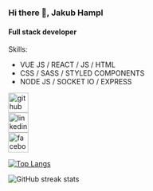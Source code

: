 ### Hi there 👋, Jakub Hampl
#### Full stack developer

Skills: 
* VUE JS / REACT / JS / HTML 
* CSS / SASS / STYLED COMPONENTS
* NODE JS / SOCKET IO / EXPRESS



[<img src='https://cdn.jsdelivr.net/npm/simple-icons@3.0.1/icons/github.svg' alt='github' height='40'>](https://github.com/Entita)  
[<img src='https://cdn.jsdelivr.net/npm/simple-icons@3.0.1/icons/linkedin.svg' alt='linkedin' height='40'>](https://www.linkedin.com/in/jakub-hampl-4b1b981b4/)  
[<img src='https://cdn.jsdelivr.net/npm/simple-icons@3.0.1/icons/facebook.svg' alt='facebook' height='40'>](https://www.facebook.com/EntitaK)  

[![Top Langs](https://github-readme-stats.vercel.app/api/top-langs/?username=Entita)](https://github.com/anuraghazra/github-readme-stats)

![GitHub streak stats](https://github-readme-streak-stats.herokuapp.com/?user=Entita)  
